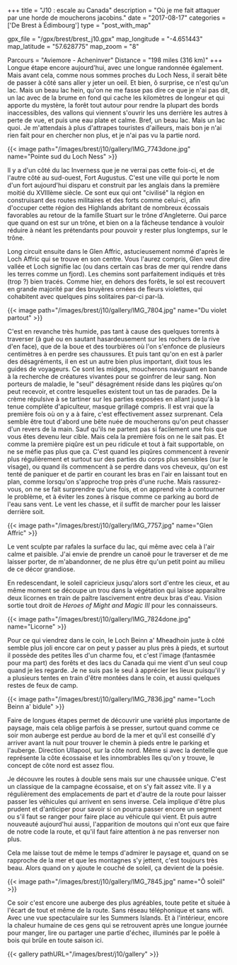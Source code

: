 +++
title = "J10 : escale au Canada"
description = "Où je me fait attaquer par une horde de moucherons jacobins."
date = "2017-08-17"
categories = ['De Brest à Édimbourg']
type = "post_with_map"

gpx_file = "/gpx/brest/brest_j10.gpx"
map_longitude = "-4.651443"
map_latitude = "57.628775"
map_zoom = "8"

Parcours = "Aviemore - Acheninver"
Distance = "198 miles (316 km)"
+++
Longue étape encore aujourd'hui, avec une longue randonnée également. Mais avant cela, comme nous sommes proches du Loch Ness, il serait bête de passer à côté sans aller y jeter un oeil.
Et bien, ô surprise, ce n'est qu'un lac. Mais un beau lac hein, qu'on ne me fasse pas dire ce que je n'ai pas dit, un lac avec de la brume en fond qui cache les kilomètres de longeur et qui apporte du mystère, la forêt tout autour pour rendre la plupart des bords inaccessibles, des vallons qui viennent s'ouvrir les uns derrière les autres à perte de vue, et puis une eau plate et calme. Bref, un beau lac. Mais un lac quoi. Je m'attendais à plus d'attrapes touristes d'ailleurs, mais bon je n'ai rien fait pour en chercher non plus, et je n'ai pas vu la partie nord.

{{< image path="/images/brest/j10/gallery/IMG_7743done.jpg" name="Pointe sud du Loch Ness" >}}

Il y a d'un côté du lac Inverness que je ne verrai pas cette fois-ci, et de l'autre côté au sud-ouest, Fort Augustus. C'est une ville qui porte le nom d'un fort aujourd'hui disparu et construit par les anglais dans la première moitié du XVIIIème siècle. Ce sont eux qui ont "civilisé" la région en construisant des routes militaires et des forts comme celui-ci, afin d'occuper cette région des Highlands abritant de nombreux écossais favorables au retour de la famille Stuart sur le trône d'Angleterre. Oui parce que quand on est sur un trône, et bien on a la fâcheuse tendance à vouloir réduire à néant les prétendants pour pouvoir y rester plus longtemps, sur le trône.

Long circuit ensuite dans le Glen Affric, astucieusement nommé d'après le Loch Affric qui se trouve en son centre. Vous l'aurez compris, Glen veut dire vallée et Loch signifie lac (ou dans certain cas bras de mer qui rendre dans les terres comme un fjord). Les chemins sont parfaitement indiqués et très (trop ?) bien tracés.
Comme hier, en dehors des forêts, le sol est recouvert en grande majorité par des bruyères ornées de fleurs violettes, qui cohabitent avec quelques pins solitaires par-ci par-là.


{{< image path="/images/brest/j10/gallery/IMG_7804.jpg" name="Du violet partout" >}}

C'est en revanche très humide, pas tant à cause des quelques torrents à traverser (à gué ou en sautant hasardeusement sur les rochers de la rive d'en face), que de la boue et des tourbières où l'on s'enfonce de plusieurs centimètres à en perdre ses chaussures.
Et puis tant qu'on en est à parler des désagréments, il en est un autre bien plus important, dixit tous les guides de voyageurs. Ce sont les midges, moucherons naviguant en bande à la recherche de créatures vivantes pour se goinfrer de leur sang. Non porteurs de maladie, le "seul" désagrément réside dans les piqûres qu'on peut recevoir, et contre lesquelles existent tout un tas de parades. De la crème répulsive à se tartiner sur les parties exposées en allant jusqu'à la tenue complète d'apiculteur, masque grillagé compris. Il est vrai que la première fois où on y a à faire, c'est effectivement assez surprenant. Cela semble être tout d'abord une bête nuée de moucherons qu'on peut chasser d'un revers de la main. Sauf qu'ils ne partent pas si facilement une fois que vous êtes devenu leur cible. Mais cela la première fois on ne le sait pas. Et comme la première piqûre est un peu ridicule et tout à fait supportable, on ne se méfie pas plus que ça. C'est quand les piqûres commencent à revenir plus régulièrement et surtout sur des parties du corps plus sensibles (sur le visage), ou quand ils commencent à se perdre dans vos cheveux, qu'on est tenté de paniquer et de partir en courant les bras en l'air en laissant tout en plan, comme lorsqu'on s'approche trop près d'une ruche. Mais rassurez-vous, on ne se fait surprendre qu'une fois, et on apprend vite à contourner le problème, et à éviter les zones à risque comme ce parking au bord de l'eau sans vent. Le vent les chasse, et il suffit de marcher pour les laisser derrière soit.

{{< image path="/images/brest/j10/gallery/IMG_7757.jpg" name="Glen Affric" >}}


Le vent sculpte par rafales la surface du lac, qui même avec cela à l'air calme et paisible. J'ai envie de prendre un canoë pour le traverser et de me laisser porter, de m'abandonner, de ne plus être qu'un petit point au milieu de ce décor grandiose.

En redescendant, le soleil capricieux jusqu'alors sort d'entre les cieux, et au même moment se découpe un trou dans la végétation qui laisse apparaître deux licornes en train de paître lascivement entre deux bras d'eau. Vision sortie tout droit de *Heroes of Might and Magic III* pour les connaisseurs.

{{< image path="/images/brest/j10/gallery/IMG_7824done.jpg" name="Licorne" >}}

Pour ce qui viendrez dans le coin, le Loch Beinn a' Mheadhoin juste à côté semble plus joli encore car on peut y passer au plus près à pieds, et surtout il possède des petites îles d'un charme fou, et c'est l'image (fantasmée pour ma part) des forêts et des lacs du Canada qui me vient d'un seul coup quand je les regarde. Je ne suis pas le seul à apprécier les lieux puisqu'il y a plusieurs tentes en train d'être montées dans le coin, et aussi quelques restes de feux de camp.

{{< image path="/images/brest/j10/gallery/IMG_7836.jpg" name="Loch Beinn a' bidule" >}}

Faire de longues étapes permet de découvrir une variété plus importante de paysage, mais cela oblige parfois à se presser, surtout quand comme ce soir mon auberge est perdue au bord de la mer et qu'il est conseillé d'y arriver avant la nuit pour trouver le chemin à pieds entre le parking et l'auberge. Direction Ullapool, sur la côte nord. Même si avec la dentelle que représente la côte écossaise et les innombrables îles qu'on y trouve, le concept de côte nord est assez flou.

Je découvre les routes à double sens mais sur une chaussée unique. C'est un classique de la campagne écossaise, et on s'y fait assez vite. Il y a régulièrement des emplacements de part et d'autre de la route pour laisser passer les véhicules qui arrivent en sens inverse. Cela implique d'être plus prudent et d'anticiper pour savoir si on pourra passer encore un segment ou s'il faut se ranger pour faire place au véhicule qui vient. Et puis autre nouveauté aujourd'hui aussi, l'apparition de moutons qui n'ont eux que faire de notre code la route, et qu'il faut faire attention à ne pas renverser non plus.

Cela me laisse tout de même le temps d'admirer le paysage et, quand on se rapproche de la mer et que les montagnes s'y jettent, c'est toujours très beau. Alors quand on y ajoute le couché de soleil, ça devient de la poésie.

{{< image path="/images/brest/j10/gallery/IMG_7845.jpg" name="Ô soleil" >}}

Ce soir c'est encore une auberge des plus agréables, toute petite et située à l'écart de tout et même de la route. Sans réseau téléphonique et sans wifi. Avec une vue spectaculaire sur les Summers Islands. Et à l'intérieur, encore la chaleur humaine de ces gens qui se retrouvent après une longue journée pour manger, lire ou partager une partie d'échec, illuminés par le poêle à bois qui brûle en toute saison ici.


{{< gallery pathURL="/images/brest/j10/gallery" >}}
